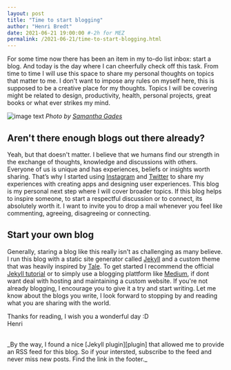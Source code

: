 ```yaml
---
layout: post
title: "Time to start blogging"
author: "Henri Bredt"
date: 2021-06-21 19:00:00 #-2h for MEZ
permalink: /2021-06-21/time-to-start-blogging.html 
---
```


For some time now there has been an item in my to-do list inbox: start a blog. And today is the day where I can cheerfully check off this task. From time to time I will use this space to share my personal thoughts on topics that matter to me. I don't want to impose any rules on myself here, this is supposed to be a creative place for my thoughts. Topics I will be covering might be related to design, productivity, health, personal projects, great books or what ever strikes my mind.

![image text](/blog/assets/images/2021-06-19-header.jpg)
*Photo by [Samantha Gades][image_source]*

## Aren't there enough blogs out there already?
Yeah, but that doesn't matter. I believe that we humans find our strength in the exchange of thoughts, knowledge and discussions with others. Everyone of us is unique and has experiences, beliefs or insights worth sharing. That’s why I started using [Instagram][insta] and [Twitter][twitter] to share my experiences with creating apps and designing user experiences. This blog is my personal next step where I will cover broader topics. If this blog helps to inspire someone, to start a respectful discussion or to connect, its absolutely worth it. I want to invite you to drop a mail whenever you feel like commenting, agreeing, disagreeing or connecting.

## Start your own blog
 Generally, staring a blog like this really isn't as challenging as many believe. I run this blog with a static site generator called [Jekyll][jekyll] and a custom theme that was heavily inspired by [Tale][tale]. To get started I recommend the official [Jekyll tutorial][tutorial] or to simply use a blogging plattform like [Medium][medium], if dont want deal with hosting and maintaining a custom website. If you're not already blogging, I encourage you to give it a try and start writing. Let me know about the blogs you write, I look forward to stopping by and reading what you are sharing with the world.

Thanks for reading, I wish you a wonderful day :D  
Henri

<br>
_By the way, I found a nice [Jekyll plugin][plugin] that allowed me to provide an RSS feed for this blog. So if your intersted, subscribe to the feed and never miss new posts. Find the link in the footer._

[insta]: https://www.instagram.com/henricreates/
[twitter]: https://twitter.com/henricreates
[image_source]: https://unsplash.com/photos/BlIhVfXbi9s
[jekyll]: https://jekyllrb.com
[tale]: https://github.com/chesterhow/tale
[github]: https://github.com/henribredt/blog
[plugin]: [https://github.com/jekyll/jekyll-feed]
[tutorial]: https://jekyllrb.com/docs/step-by-step/01-setup/
[medium]: https://medium.com/
